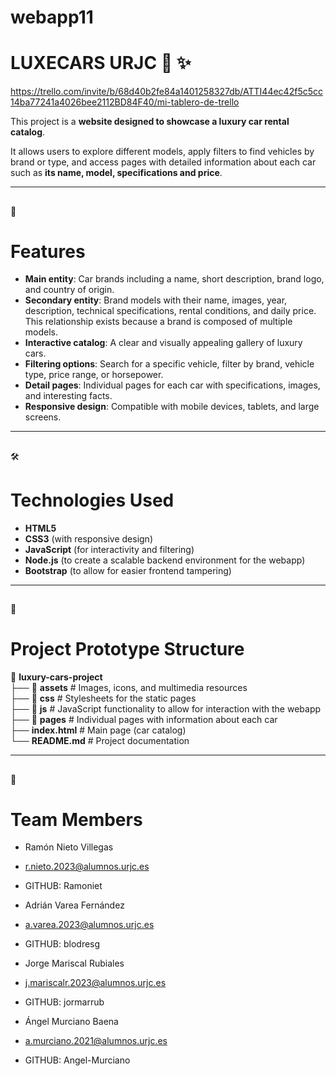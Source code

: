 # webapp11
# LUXECARS URJC 🚗 ✨

https://trello.com/invite/b/68d40b2fe84a1401258327db/ATTI44ec42f5c5cc14ba77241a4026bee2112BD84F40/mi-tablero-de-trello

This project is a **website designed to showcase a luxury car rental catalog**.

It allows users to explore different models, apply filters to find vehicles by brand or type, and access pages with detailed information about each car such as **its name, model, specifications and price**.

---
##
🚀
# Features
- **Main entity**: Car brands including a name, short description, brand logo, and country of origin.
- **Secondary entity**: Brand models with their name, images, year, description, technical specifications, rental conditions, and daily price. This relationship exists because a brand is composed of multiple models.
- **Interactive catalog**: A clear and visually appealing gallery of luxury cars.
- **Filtering options**: Search for a specific vehicle, filter by brand, vehicle type, price range, or horsepower.
- **Detail pages**: Individual pages for each car with specifications, images, and interesting facts.
- **Responsive design**: Compatible with mobile devices, tablets, and large screens.

---
##
🛠
# Technologies Used
- **HTML5**
- **CSS3** (with responsive design)
- **JavaScript** (for interactivity and filtering)
- **Node.js** (to create a scalable backend environment for the webapp)
- **Bootstrap** (to allow for easier frontend tampering)

---
##
📂
# Project Prototype Structure
📁 **luxury-cars-project**  
├── 📁 **assets** # Images, icons, and multimedia resources  
├── 📁 **css** # Stylesheets for the static pages  
├── 📁 **js** # JavaScript functionality to allow for interaction with the webapp  
├── 📁 **pages** # Individual pages with information about each car  
├── **index.html** # Main page (car catalog)  
└── **README.md** # Project documentation

---
##
👥
# Team Members
- Ramón Nieto Villegas
- r.nieto.2023@alumnos.urjc.es
- GITHUB: Ramoniet
  
- Adrián Varea Fernández
- a.varea.2023@alumnos.urjc.es
- GITHUB: blodresg
  
- Jorge Mariscal Rubiales
- j.mariscalr.2023@alumnos.urjc.es
- GITHUB: jormarrub
  
- Ángel Murciano Baena
- a.murciano.2021@alumnos.urjc.es
- GITHUB: Angel-Murciano

